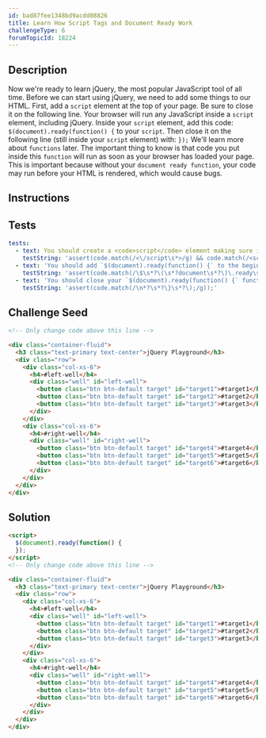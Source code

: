 ```yaml
---
id: bad87fee1348bd9acdd08826
title: Learn How Script Tags and Document Ready Work
challengeType: 6
forumTopicId: 18224
---
```


## Description
<section id='description'>
Now we're ready to learn jQuery, the most popular JavaScript tool of all time.
Before we can start using jQuery, we need to add some things to our HTML.
First, add a <code>script</code> element at the top of your page. Be sure to close it on the following line.
Your browser will run any JavaScript inside a <code>script</code> element, including jQuery.
Inside your <code>script</code> element, add this code: <code>$(document).ready(function() {</code> to your <code>script</code>. Then close it on the following line (still inside your <code>script</code> element) with: <code>});</code>
We'll learn more about <code>functions</code> later. The important thing to know is that code you put inside this <code>function</code> will run as soon as your browser has loaded your page.
This is important because without your <code>document ready function</code>, your code may run before your HTML is rendered, which would cause bugs.
</section>

## Instructions
<section id='instructions'>

</section>

## Tests
<section id='tests'>

```yml
tests:
  - text: You should create a <code>script</code> element making sure it is valid and has a closing tag.
    testString: 'assert(code.match(/<\/script\s*>/g) && code.match(/<script(\sasync|\sdefer)*(\s(charset|src|type)\s*=\s*["\"]+[^"\"]*["\"]+)*(\sasync|\sdefer)*\s*>/g) && code.match(/<\/script\s*>/g).length === code.match(/<script(\sasync|\sdefer)*(\s(charset|src|type)\s*=\s*["\"]+[^"\"]*["\"]+)*(\sasync|\sdefer)*\s*>/g).length);'
  - text: 'You should add `$(document).ready(function() {` to the beginning of your <code>script</code> element.'
    testString: 'assert(code.match(/\$\s*?\(\s*?document\s*?\)\.ready\s*?\(\s*?function\s*?\(\s*?\)\s*?\{/g));'
  - text: 'You should close your `$(document).ready(function() {` function with `});`'
    testString: 'assert(code.match(/\n*?\s*?\}\s*?\);/g));'

```

</section>

## Challenge Seed
<section id='challengeSeed'>

<div id='html-seed'>

```html
<!-- Only change code above this line -->

<div class="container-fluid">
  <h3 class="text-primary text-center">jQuery Playground</h3>
  <div class="row">
    <div class="col-xs-6">
      <h4>#left-well</h4>
      <div class="well" id="left-well">
        <button class="btn btn-default target" id="target1">#target1</button>
        <button class="btn btn-default target" id="target2">#target2</button>
        <button class="btn btn-default target" id="target3">#target3</button>
      </div>
    </div>
    <div class="col-xs-6">
      <h4>#right-well</h4>
      <div class="well" id="right-well">
        <button class="btn btn-default target" id="target4">#target4</button>
        <button class="btn btn-default target" id="target5">#target5</button>
        <button class="btn btn-default target" id="target6">#target6</button>
      </div>
    </div>
  </div>
</div>
```

</div>



</section>

## Solution
<section id='solution'>

```html
<script>
  $(document).ready(function() {
  });
</script>
<!-- Only change code above this line -->

<div class="container-fluid">
  <h3 class="text-primary text-center">jQuery Playground</h3>
  <div class="row">
    <div class="col-xs-6">
      <h4>#left-well</h4>
      <div class="well" id="left-well">
        <button class="btn btn-default target" id="target1">#target1</button>
        <button class="btn btn-default target" id="target2">#target2</button>
        <button class="btn btn-default target" id="target3">#target3</button>
      </div>
    </div>
    <div class="col-xs-6">
      <h4>#right-well</h4>
      <div class="well" id="right-well">
        <button class="btn btn-default target" id="target4">#target4</button>
        <button class="btn btn-default target" id="target5">#target5</button>
        <button class="btn btn-default target" id="target6">#target6</button>
      </div>
    </div>
  </div>
</div>
```

</section>

